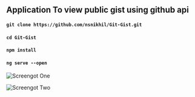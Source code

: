 ## Application To view public gist using github api

#### `git clone https://github.com/nsnikhil/Git-Gist.git`
#### `cd Git-Gist`
#### `npm install`
#### `ng serve --open`

![Screengot One](https://image.ibb.co/dj8x17/Screen_Shot_2018_05_08_at_1_53_07_AM.png)

![Screengot Two](https://image.ibb.co/i7R6uS/Screen_Shot_2018_05_08_at_1_53_16_AM.png)
